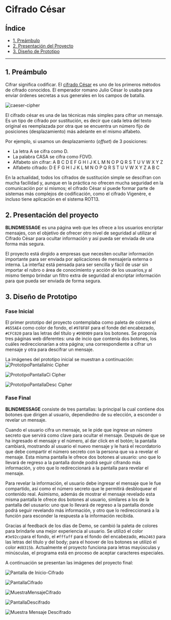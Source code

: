 # Cifrado César

## Índice

* [1. Preámbulo](#1-preámbulo)
* [2. Presentación del Proyecto](#2-presentación-del-proyecto)
* [3. Diseño de Prototipo](#3-diseño-de-prototipo)

***

## 1. Preámbulo

Cifrar significa codificar. El [cifrado César](https://en.wikipedia.org/wiki/Caesar_cipher)
es uno de los primeros métodos de cifrado conocidos. El emperador romano Julio
César lo usaba para enviar órdenes secretas a sus generales en los campos de
batalla.

![caeser-cipher](https://upload.wikimedia.org/wikipedia/commons/thumb/2/2b/Caesar3.svg/2000px-Caesar3.svg.png)

El cifrado césar es una de las técnicas más simples para cifrar un mensaje. Es
un tipo de cifrado por sustitución, es decir que cada letra del texto original
es reemplazada por otra que se encuentra un número fijo de posiciones
(desplazamiento) más adelante en el mismo alfabeto.

Por ejemplo, si usamos un desplazamiento (_offset_) de 3 posiciones:

* La letra A se cifra como D.
* La palabra CASA se cifra como FDVD.
* Alfabeto sin cifrar: A B C D E F G H I J K L M N O P Q R S T U V W X Y Z
* Alfabeto cifrado: D E F G H I J K L M N O P Q R S T U V W X Y Z A B C

En la actualidad, todos los cifrados de sustitución simple se descifran con
mucha facilidad y, aunque en la práctica no ofrecen mucha seguridad en la
comunicación por sí mismos; el cifrado César sí puede formar parte de sistemas
más complejos de codificación, como el cifrado Vigenère, e incluso tiene
aplicación en el sistema ROT13.

## 2. Presentación del proyecto
**BLINDMESSAGE** es una página web que les ofrece a los usuarios encriptar mensajes, con el objetivo de ofrecer otro nivel de seguridad al utilizar el Cifrado César para ocultar información y así pueda ser enviada de una forma más segura.

El proyecto está dirgido a empresas que necesiten ocultar información importante para ser enviada por aplicaciones de mensajería externa o interna.  La interfaz está pensada para ser sencilla y fácil de usar sin importar el rubro o área de conocimiento y acción de los usuarios,y al mismo tiempo brindar un filtro extra de seguridad al encriptar información para que pueda ser enviada de forma segura.

## 3. Diseño de Prototipo

### Fase Inicial
El primer prototipo del proyecto contemplaba como paleta de colores el `#655AE4` como color de fondo, el  `#978F8F` para el fonde del encabezado, `#CFC820` para las letras del título y `#D9D9D9` para los botones. Se proponía tres páginas web diferentes: una de incio que contenía dos botones, los cuáles redireccionarían a otra página; una correspondiente a cifrar un mensaje y otra para descifrar un mensaje. 

La imágenes del prototipo inicial se muestran a continuación:
![PrototipoPantallaInic Cipher](https://user-images.githubusercontent.com/103973458/182264107-3832d7f4-4353-4b7f-b6d6-b8560f4c9f6f.JPG)

![PrototipoPantallaCi Cipher](https://user-images.githubusercontent.com/103973458/182263873-1c1204b0-b88d-41a4-8a0b-1020c1ceacde.JPG)

![PrototipoPantallaDesc Cipher](https://user-images.githubusercontent.com/103973458/182264249-2ad40628-b757-410e-9f59-1efd4b186b88.JPG)

### Fase Final
**BLINDMESSAGE** consiste de tres pantallas:  la principal la cual contiene dos botones que dirigen al usuario, dependiedno de su elección, a esconder o revelar un mensaje.  

Cuando el usuario cifra un mensaje, se le pide que ingrese un número secreto que servirá como clave para ocultar el mensaje. Después de que se ha ingresado el mensaje y el número, al dar click en el botón; la pantalla cambiará, mostrando al usuario el nuevo mensaje y le hará el recordatorio que debe compartir el número secreto con la persona que va a revelar el mensaje. Esta misma pantalla le ofrece dos botones al usuario:  uno que lo llevará de regreso a la pantalla donde podrá seguir cifrando más información, y otro que lo redireccionará a la pantalla para revelar el mensaje.

Para revelar la información, el usuario debe ingresar el mensaje que le fue compartido, así como el número secreto que le permitirá desbloquear el contenido real. Asímismo, además de mostrar el mensaje revelado esta misma pantalla le ofrece dos botones al usuario, similares a los de la pantalla del ususario:  uno que lo llevará de regreso a la pantalla donde podrá seguir revelando más información, y otro que lo redireccionará a la función para esconder la respuesta a la información recibida.

Gracias al feedback de los días de Demo, se cambió la paleta de colores para brindarle una mejor experiencia al usuario. Se utilizó el color `#3e92cc`para el fondo, el  `#fffaff` para el fondo del encabezado, `#0a2463` para las letras del título y del body; para el hoover de los botones se utilizó el color `#d8315b`. Actualmente el proyecto funciona para letras mayúsculas y minúsculas, el programa está en proceso de aceptar caracteres especiales.

A continuación se presentan las imágenes del proyecto final:

![Pantalla de Inicio-Cifrado](https://user-images.githubusercontent.com/103973458/182264402-2fb2968f-5292-4e99-85d0-f74e7d2f559d.JPG)

![PantallaCifrado](https://user-images.githubusercontent.com/103973458/182264413-8b50a2a6-cb93-4a35-b2c2-05dfc5c1b22f.JPG)

![MuestraMensajeCifrado](https://user-images.githubusercontent.com/103973458/182264483-7de76c54-02f3-4b69-9644-0513a9c2ea9e.JPG)

![PantallaDescifrado](https://user-images.githubusercontent.com/103973458/182264436-30182d3d-accb-4f3a-b2df-5ba88ff6306f.JPG)

![Muestra Mensaje Descifrado](https://user-images.githubusercontent.com/103973458/182265105-5516c915-8474-4305-990c-03d16824b36c.JPG)

